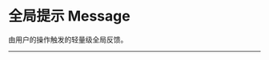 # 全局提示 Message

由用户的操作触发的轻量级全局反馈。

---

<script setup>
import MessageBasicUse from "./component/message-basic-use.md"
import MessageType from "./component/message-type.md"
import MessageIcon from "./component/message-icon.md"
import MessagePosition from "./component/message-position.md"
import MessageClose from "./component/message-close.md"
import MessageUpdate from "./component/message-update.md"
import MessageApi from "./component/message-api.md"

</script>

<message-basic-use />
<message-type />
<message-icon />
<message-position />
<message-close />
<message-update />
<message-api />
